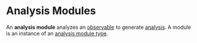 # Analysis Modules

An **analysis module** analyzes an [observable]() to generate [analysis](). A module is an instance of an [analysis module type](analysis_module_type.md).